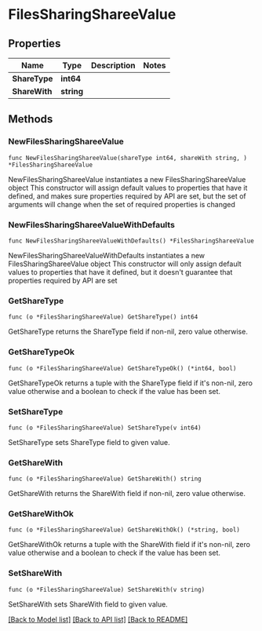 # FilesSharingShareeValue

## Properties

Name | Type | Description | Notes
------------ | ------------- | ------------- | -------------
**ShareType** | **int64** |  | 
**ShareWith** | **string** |  | 

## Methods

### NewFilesSharingShareeValue

`func NewFilesSharingShareeValue(shareType int64, shareWith string, ) *FilesSharingShareeValue`

NewFilesSharingShareeValue instantiates a new FilesSharingShareeValue object
This constructor will assign default values to properties that have it defined,
and makes sure properties required by API are set, but the set of arguments
will change when the set of required properties is changed

### NewFilesSharingShareeValueWithDefaults

`func NewFilesSharingShareeValueWithDefaults() *FilesSharingShareeValue`

NewFilesSharingShareeValueWithDefaults instantiates a new FilesSharingShareeValue object
This constructor will only assign default values to properties that have it defined,
but it doesn't guarantee that properties required by API are set

### GetShareType

`func (o *FilesSharingShareeValue) GetShareType() int64`

GetShareType returns the ShareType field if non-nil, zero value otherwise.

### GetShareTypeOk

`func (o *FilesSharingShareeValue) GetShareTypeOk() (*int64, bool)`

GetShareTypeOk returns a tuple with the ShareType field if it's non-nil, zero value otherwise
and a boolean to check if the value has been set.

### SetShareType

`func (o *FilesSharingShareeValue) SetShareType(v int64)`

SetShareType sets ShareType field to given value.


### GetShareWith

`func (o *FilesSharingShareeValue) GetShareWith() string`

GetShareWith returns the ShareWith field if non-nil, zero value otherwise.

### GetShareWithOk

`func (o *FilesSharingShareeValue) GetShareWithOk() (*string, bool)`

GetShareWithOk returns a tuple with the ShareWith field if it's non-nil, zero value otherwise
and a boolean to check if the value has been set.

### SetShareWith

`func (o *FilesSharingShareeValue) SetShareWith(v string)`

SetShareWith sets ShareWith field to given value.



[[Back to Model list]](../README.md#documentation-for-models) [[Back to API list]](../README.md#documentation-for-api-endpoints) [[Back to README]](../README.md)


